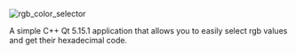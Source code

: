 ![rgb_color_selector](https://imgur.com/a/dUmmAuW.png)

A simple C++ Qt 5.15.1 application that allows you to easily select rgb values and get their hexadecimal code.